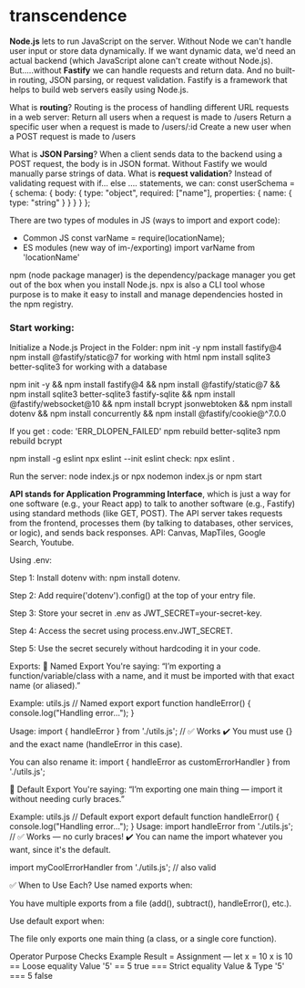 # transcendence

**Node.js** lets to run JavaScript on the server. Without Node we can't handle user input or store data dynamically. If we want dynamic data, we'd need an actual backend (which JavaScript alone can't create without Node.js).
But.....without **Fastify** we can handle requests and return data. And no built-in routing, JSON parsing, or request validation.
Fastify is a framework that helps to build web servers easily using Node.js.

What is **routing**?
	Routing is the process of handling different URL requests in a web server:
		Return all users when a request is made to /users
		Return a specific user when a request is made to /users/:id
		Create a new user when a POST request is made to /users

What is **JSON Parsing**?
	When a client sends data to the backend using a POST request, the body is in JSON format. Without Fastify we would manually parse strings of data.
What is **request validation**?
	Instead of validating request with if... else .... statements, we can:
		const userSchema = {
			schema: {
				body: {
					type: "object",
					required: ["name"],
					properties: {
						name: { type: "string" }
					}
				}
			}
		};

There are two types of modules in JS (ways to import and export code): 
- Common JS
    const varName = require(locationName);
- ES modules (new way of im-/exporting)
    import varName from 'locationName' 


npm (node package manager) is the dependency/package manager you get out of the box when you install Node.js.
npx is also a CLI tool whose purpose is to make it easy to install and manage dependencies hosted in the npm registry.

### Start working:
Initialize a Node.js Project in the Folder:  npm init -y
npm install fastify@4
npm install @fastify/static@7 for working with html
npm install sqlite3 better-sqlite3 for working with a database

npm init -y && npm install fastify@4 && npm install @fastify/static@7 && npm install sqlite3 better-sqlite3 fastify-sqlite && npm install @fastify/websocket@10 && npm install bcrypt jsonwebtoken && npm install dotenv && npm install concurrently && npm install @fastify/cookie@^7.0.0

If you get : code: 'ERR_DLOPEN_FAILED'
npm rebuild better-sqlite3
npm rebuild bcrypt



 

npm install -g eslint
npx eslint --init
eslint check: npx eslint . 
<!-- If there is issue with global variables check eslint config file and change globals: globals.browser  to globals: globals.node  -->

Run the server: node index.js or npx nodemon index.js or npm start

**API stands for Application Programming Interface**, which is just a way for one software (e.g., your React app) to talk to another software (e.g., Fastify) using standard methods (like GET, POST). The API server takes requests from the frontend, processes them (by talking to databases, other services, or logic), and sends back responses. API: Canvas, MapTiles, Google Search, Youtube.


Using .env:

Step 1: Install dotenv with: npm install dotenv.

Step 2: Add require('dotenv').config() at the top of your entry file.

Step 3: Store your secret in .env as JWT_SECRET=your-secret-key.

Step 4: Access the secret using process.env.JWT_SECRET.

Step 5: Use the secret securely without hardcoding it in your code.




Exports:
🔹 Named Export
You're saying: “I’m exporting a function/variable/class with a name, and it must be imported with that exact name (or aliased).”

Example: utils.js
// Named export
export function handleError() {
  console.log("Handling error...");
}

Usage:
import { handleError } from './utils.js'; // ✅ Works
✔️ You must use {} and the exact name (handleError in this case).

You can also rename it:
import { handleError as customErrorHandler } from './utils.js';



🔹 Default Export
You're saying: “I’m exporting one main thing — import it without needing curly braces.”

Example: utils.js
// Default export
export default function handleError() {
  console.log("Handling error...");
}
Usage:
import handleError from './utils.js'; // ✅ Works — no curly braces!
✔️ You can name the import whatever you want, since it's the default.

import myCoolErrorHandler from './utils.js'; // also valid


✅ When to Use Each?
Use named exports when:

You have multiple exports from a file (add(), subtract(), handleError(), etc.).

Use default export when:

The file only exports one main thing (a class, or a single core function).







Operator	Purpose			Checks			Example			Result
=			Assignment		—	let 		x = 10			x is 10
==			Loose equality	Value			'5' == 5		true
===			Strict equality Value & Type	'5' === 5		false